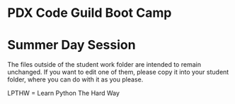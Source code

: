 # PDX Code Guild Boot Camp
# Summer Day Session

The files outside of the student work folder are intended to remain unchanged.
If you want to edit one of them, please copy it into your student folder,
where you can do with it as you please.

LPTHW = Learn Python The Hard Way

